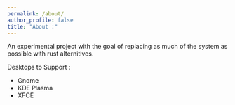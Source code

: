```yaml
---
permalink: /about/
author_profile: false
title: "About :"
---
```

An experimental project with the goal of replacing as much of the system as possible with rust alternitives.

Desktops to Support :
- Gnome
- KDE Plasma
- XFCE

